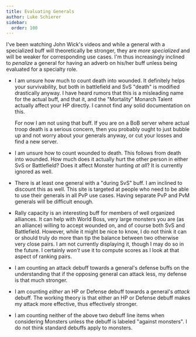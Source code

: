 ```yaml
---
title: Evaluating Generals
author: Luke Schierer
sidebar:
  order: 100
---
```


I've been watching John Wick's videos and while a general with a specialized buff will theoretically be stronger, they
are *more specialized* and will be weaker for corresponding use cases. I'm thus increasingly inclined to *penalize* a general for having an
adverb on his/her buff unless being evaluated for a specialty role.

* I am unsure how much to count death into wounded. It definitely helps your survivability, but both in battlefield and
  SvS "death" is modified drastically anyway.  I have heard rumors that this is a misleading name for the actual buff, and that it, and the "Mortality" Monarch Talent actually affect your HP directly.  I cannot find any solid documentation on this. 

  For now I am not using that buff.  If you are on a BoB server where actual troop death is a serious concern,
  then you probably ought to just bubble up and not worry about your generals anyway, or cut your losses and find a new
  server.
* I am unsure how to count wounded to death. This follows from death into wounded.  How much does it actually hurt the other person in either SvS or Battlefield?  Does it affect Monster hunting *at all*?  It is currently
  ignored as well. 
* There is at least one general with a "during SvS" buff. I am inclined to discount this as well. This site is targeted
  at people who need to be able to use their generals 
  in all PvP use cases. Having separate PvP and PvM 
  generals will be difficult enough.
* Rally capacity is an interesting buff for members of well organized alliances.  It can help with World Boss, very large monsters you are (as an alliance) willing to accept wounded on, and of course both SvS and  
  Battlefield.  However, while it might be nice to know, I do not think it can or should truly do more than tip the balance between two otherwise very close pairs.  I am not currently displaying it, though I may
  do so in the future.  I certainly *won't* use it to compute scores as I look at that aspect of ranking pairs. 
* I am counting an attack debuff towards a general's defense buffs on the understanding that if the opposing general can attack less, my defense is that much stronger.
* I am counting *either* an HP or Defense debuff towards a general's *attack* debuff. The working theory is that either an HP or Defense debuff makes my attack more effective, thus effectively stronger. 
* I am counting neither of the above two debuff line items when considering Monsters unless the debuff is labeled "against monsters".  I do not think standard debuffs apply to monsters. 

